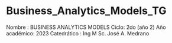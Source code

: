 # Business_Analytics_Models_TG
Nombre : BUSINESS ANALYTICS MODELS Ciclo: 2do (año 2) Año académico: 2023 Catedrático : Ing M Sc. José A. Medrano
